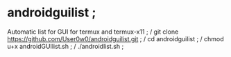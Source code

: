 # androidguilist ; 
Automatic list for GUI for termux and termux-x11 ; /
git clone https://github.com/User0w0/androidguilist.git ; /
cd androidguilist ; /
chmod u+x androidGUIlist.sh ; /
./androidlist.sh ;
